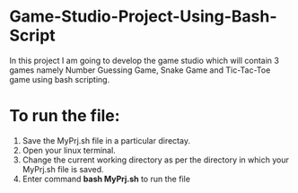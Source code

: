 # Game-Studio-Project-Using-Bash-Script
In this project I am going to develop the game studio which will contain 3 games namely Number Guessing Game, Snake Game and Tic-Tac-Toe game using bash scripting.

# To run the file:
  1. Save the MyPrj.sh file in a particular directay.
  2. Open your linux terminal.
  3. Change the current working directory as per the directory in which your MyPrj.sh file is saved.
  4. Enter command **bash MyPrj.sh** to run the file

